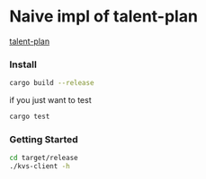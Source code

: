 # Naive impl of talent-plan

[talent-plan](https://github.com/pingcap/talent-plan/blob/master/courses/rust/docs/lesson-plan.md#user-content-building-blocks-3)

### Install
```sh
cargo build --release
```
if you just want to test 
```sh
cargo test
```

### Getting Started
```sh
cd target/release
./kvs-client -h